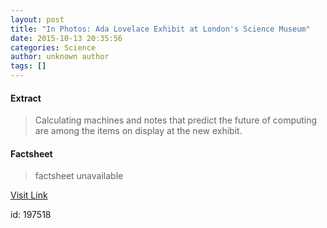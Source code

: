 ```yaml
---
layout: post
title: "In Photos: Ada Lovelace Exhibit at London's Science Museum"
date: 2015-10-13 20:35:56
categories: Science
author: unknown author
tags: []
---
```



#### Extract
>Calculating machines and notes that predict the future of computing are among the items on display at the new exhibit. 

#### Factsheet
>factsheet unavailable

[Visit Link](http://www.livescience.com/52463-ada-lovelace-museum-exhibit-photos.html)

id:  197518
